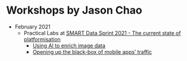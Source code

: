 # Workshops by Jason Chao

* February 2021
  * Practical Labs at [SMART Data Sprint 2021 - The current state of platformisation](https://smart.inovamedialab.org/2021-platformisation/theme/#keynote)
    * [Using AI to enrich image data](2021/Feb-SMART2021/enrich_image_data.md)
    * [Opening up the black-box of mobile apps’ traffic](2021/Feb-SMART2021/blackbox_of_mobile_apps_traffic.md)
 
